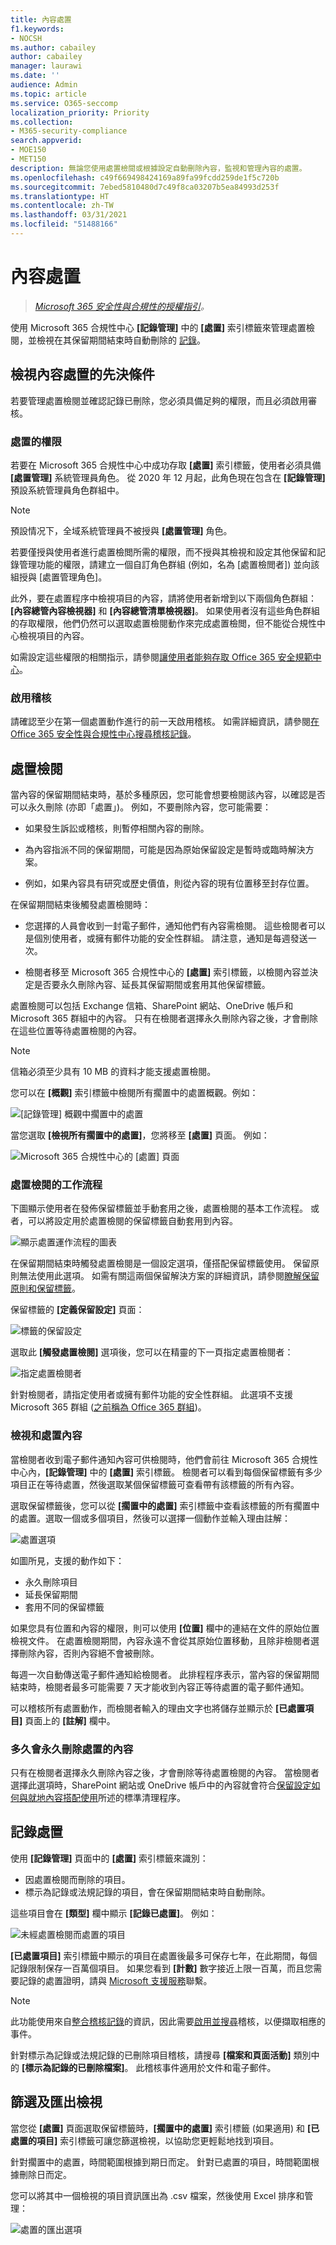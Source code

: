 ```yaml
---
title: 內容處置
f1.keywords:
- NOCSH
ms.author: cabailey
author: cabailey
manager: laurawi
ms.date: ''
audience: Admin
ms.topic: article
ms.service: O365-seccomp
localization_priority: Priority
ms.collection:
- M365-security-compliance
search.appverid:
- MOE150
- MET150
description: 無論您使用處置檢閱或根據設定自動刪除內容，監視和管理內容的處置。
ms.openlocfilehash: c49f669498424169a89fa99fcdd259de1f5c720b
ms.sourcegitcommit: 7ebed5810480d7c49f8ca03207b5ea84993d253f
ms.translationtype: HT
ms.contentlocale: zh-TW
ms.lasthandoff: 03/31/2021
ms.locfileid: "51488166"
---
```

# <a name="disposition-of-content"></a>內容處置

>*[Microsoft 365 安全性與合規性的授權指引](/office365/servicedescriptions/microsoft-365-service-descriptions/microsoft-365-tenantlevel-services-licensing-guidance/microsoft-365-security-compliance-licensing-guidance)。*

使用 Microsoft 365 合規性中心 **[記錄管理]** 中的 **[處置]** 索引標籤來管理處置檢閱，並檢視在其保留期間結束時自動刪除的 [記錄](records-management.md#records)。 

## <a name="prerequisites-for-viewing-content-dispositions"></a>檢視內容處置的先決條件

若要管理處置檢閱並確認記錄已刪除，您必須具備足夠的權限，而且必須啟用審核。

### <a name="permissions-for-disposition"></a>處置的權限

若要在 Microsoft 365 合規性中心中成功存取 **[處置]** 索引標籤，使用者必須具備 **[處置管理]** 系統管理員角色。 從 2020 年 12 月起，此角色現在包含在 **[記錄管理]** 預設系統管理員角色群組中。

> [!NOTE]
> 預設情况下，全域系統管理員不被授與 **[處置管理]** 角色。 

若要僅授與使用者進行處置檢閲所需的權限，而不授與其檢視和設定其他保留和記錄管理功能的權限，請建立一個自訂角色群組 (例如，名為 [處置檢閲者]) 並向該組授與 [處置管理角色]。

此外，要在處置程序中檢視項目的內容，請將使用者新增到以下兩個角色群組：**[內容總管內容檢視器]** 和 **[內容總管清單檢視器]**。 如果使用者沒有這些角色群組的存取權限，他們仍然可以選取處置檢閱動作來完成處置檢閲，但不能從合規性中心檢視項目的內容。

如需設定這些權限的相關指示，請參閱[讓使用者能夠存取 Office 365 安全規範中心](../security/office-365-security/grant-access-to-the-security-and-compliance-center.md)。

### <a name="enable-auditing"></a>啟用稽核

請確認至少在第一個處置動作進行的前一天啟用稽核。 如需詳細資訊，請參閱[在 Office 365 安全性與合規性中心搜尋稽核記錄](search-the-audit-log-in-security-and-compliance.md)。 

## <a name="disposition-reviews"></a>處置檢閱

當內容的保留期間結束時，基於多種原因，您可能會想要檢閱該內容，以確認是否可以永久刪除 (亦即「處置」)。 例如，不要刪除內容，您可能需要：
  
- 如果發生訴訟或稽核，則暫停相關內容的刪除。

- 為內容指派不同的保留期間，可能是因為原始保留設定是暫時或臨時解決方案。

- 例如，如果內容具有研究或歷史價值，則從內容的現有位置移至封存位置。

在保留期間結束後觸發處置檢閱時：
  
- 您選擇的人員會收到一封電子郵件，通知他們有內容需檢閱。 這些檢閱者可以是個別使用者，或擁有郵件功能的安全性群組。 請注意，通知是每週發送一次。
    
- 檢閱者移至 Microsoft 365 合規性中心的 **[處置]** 索引標籤，以檢閱內容並決定是否要永久刪除內容、延長其保留期間或套用其他保留標籤。

處置檢閱可以包括 Exchange 信箱、SharePoint 網站、OneDrive 帳戶和 Microsoft 365 群組中的內容。 只有在檢閱者選擇永久刪除內容之後，才會刪除在這些位置等待處置檢閱的內容。

> [!NOTE]
> 信箱必須至少具有 10 MB 的資料才能支援處置檢閱。

您可以在 **[概觀]** 索引標籤中檢閱所有擱置中的處置概觀。例如：

![[記錄管理] 概觀中擱置中的處置](../media/dispositions-overview.png)

當您選取 **[檢視所有擱置中的處置]**，您將移至 **[處置]** 頁面。 例如：

![Microsoft 365 合規性中心的 [處置] 頁面](../media/disposition-tab.png)


### <a name="workflow-for-a-disposition-review"></a>處置檢閱的工作流程

下圖顯示使用者在發佈保留標籤並手動套用之後，處置檢閱的基本工作流程。 或者，可以將設定用於處置檢閱的保留標籤自動套用到內容。
  
![顯示處置運作流程的圖表](../media/5fb3f33a-cb53-468c-becc-6dda0ec52778.png)
  
在保留期間結束時觸發處置檢閱是一個設定選項，僅搭配保留標籤使用。 保留原則無法使用此選項。 如需有關這兩個保留解決方案的詳細資訊，請參閱[瞭解保留原則和保留標籤](retention.md)。

保留標籤的 **[定義保留設定]** 頁面：

![標籤的保留設定](../media/disposition-review-option.png)
 
選取此 **[觸發處置檢閱]** 選項後，您可以在精靈的下一頁指定處置檢閱者：

![指定處置檢閱者](../media/disposition-reviewers.png)

針對檢閱者，請指定使用者或擁有郵件功能的安全性群組。 此選項不支援 Microsoft 365 群組 ([之前稱為 Office 365 群組](https://techcommunity.microsoft.com/t5/microsoft-365-blog/office-365-groups-will-become-microsoft-365-groups/ba-p/1303601))。

### <a name="viewing-and-disposing-of-content"></a>檢視和處置內容

當檢閱者收到電子郵件通知內容可供檢閱時，他們會前往 Microsoft 365 合規性中心內，**[記錄管理]** 中的 **[處置]** 索引標籤。 檢閱者可以看到每個保留標籤有多少項目正在等待處置，然後選取某個保留標籤可查看帶有該標籤的所有內容。

選取保留標籤後，您可以從 **[擱置中的處置]** 索引標籤中查看該標籤的所有擱置中的處置。選取一個或多個項目，然後可以選擇一個動作並輸入理由註解：

![處置選項](../media/retention-disposition-options.png)

如圖所見，支援的動作如下： 
  
- 永久刪除項目
- 延長保留期間
- 套用不同的保留標籤

如果您具有位置和內容的權限，則可以使用 **[位置]** 欄中的連結在文件的原始位置檢視文件。 在處置檢閱期間，內容永遠不會從其原始位置移動，且除非檢閱者選擇刪除內容，否則內容絕不會被刪除。

每週一次自動傳送電子郵件通知給檢閱者。 此排程程序表示，當內容的保留期間結束時，檢閱者最多可能需要 7 天才能收到內容正等待處置的電子郵件通知。
  
可以稽核所有處置動作，而檢閱者輸入的理由文字也將儲存並顯示於 **[已處置項目]** 頁面上的 **[註解]** 欄中。
  
### <a name="how-long-until-disposed-content-is-permanently-deleted"></a>多久會永久刪除處置的內容

只有在檢閱者選擇永久刪除內容之後，才會刪除等待處置檢閱的內容。 當檢閱者選擇此選項時，SharePoint 網站或 OneDrive 帳戶中的內容就會符合[保留設定如何與就地內容搭配使用](retention.md#how-retention-settings-work-with-content-in-place)所述的標準清理程序。

## <a name="disposition-of-records"></a>記錄處置

使用 **[記錄管理]** 頁面中的 **[處置]** 索引標籤來識別：

- 因處置檢閱而刪除的項目。
- 標示為記錄或法規記錄的項目，會在保留期間結束時自動刪除。

這些項目會在 **[類型]** 欄中顯示 **[記錄已處置]**。 例如：

![未經處置檢閱而處置的項目](../media/records-disposed2.png)

**[已處置項目]** 索引標籤中顯示的項目在處置後最多可保存七年，在此期間，每個記錄限制保存一百萬個項目。 如果您看到 **[計數]** 數字接近上限一百萬，而且您需要記錄的處置證明，請與 [Microsoft 支援服務](/office365/admin/contact-support-for-business-products)聯繫。

> [!NOTE]
> 此功能使用來自[整合稽核記錄](search-the-audit-log-in-security-and-compliance.md)的資訊，因此需要[啟用並搜尋](turn-audit-log-search-on-or-off.md)稽核，以便擷取相應的事件。

針對標示為記錄或法規記錄的已刪除項目稽核，請搜尋 **[檔案和頁面活動]** 類別中的 **[標示為記錄的已刪除檔案]**。 此稽核事件適用於文件和電子郵件。

## <a name="filter-and-export-the-views"></a>篩選及匯出檢視

當您從 **[處置]** 頁面選取保留標籤時，**[擱置中的處置]** 索引標籤 (如果適用) 和 **[已處置的項目]** 索引標籤可讓您篩選檢視，以協助您更輕鬆地找到項目。 

針對擱置中的處置，時間範圍根據到期日而定。 針對已處置的項目，時間範圍根據刪除日而定。
  
您可以將其中一個檢視的項目資訊匯出為 .csv 檔案，然後使用 Excel 排序和管理：

![處置的匯出選項](../media/retention-export-option.png)